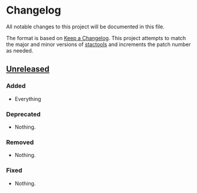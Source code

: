 # Changelog

All notable changes to this project will be documented in this file.

The format is based on [Keep a Changelog](https://keepachangelog.com/en/1.0.0/). This project attempts to match the major and minor versions of [stactools](https://github.com/stac-utils/stactools) and increments the patch number as needed.

## [Unreleased]

### Added

- Everything

### Deprecated

- Nothing.

### Removed

- Nothing.

### Fixed

- Nothing.

[Unreleased]: <https://github.com/stactools-packages/chesapeake/tree/main/>
